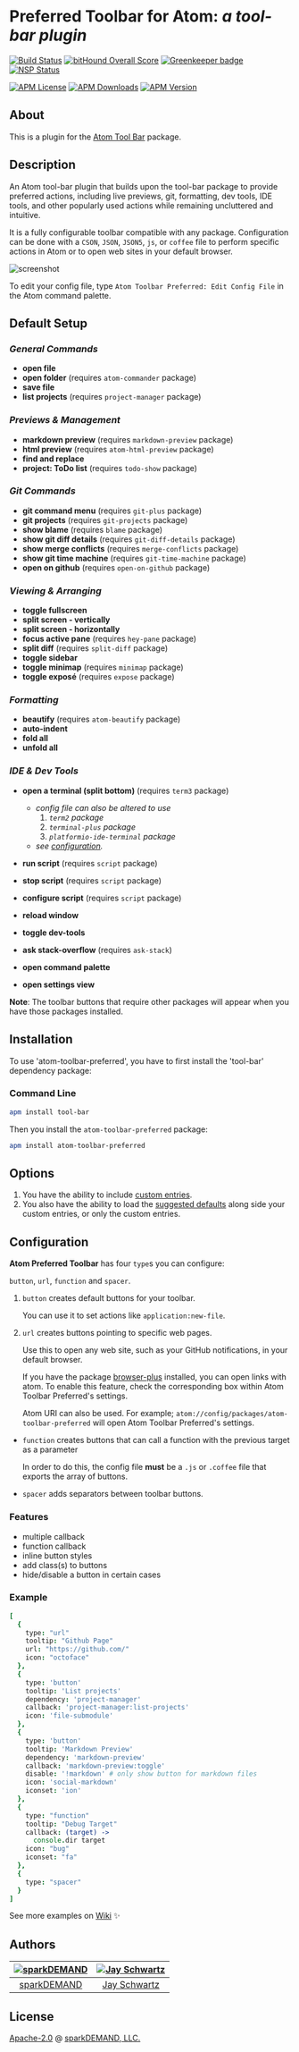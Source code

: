 # Preferred Toolbar for Atom: _a tool-bar plugin_

[![Build Status](https://travis-ci.org/sparkDEMAND/atom-toolbar-preferred.svg?branch=master)](https://travis-ci.org/sparkDEMAND/atom-toolbar-preferred)
[![bitHound Overall Score](https://www.bithound.io/github/sparkDEMAND/atom-toolbar-preferred/badges/score.svg)](https://www.bithound.io/github/sparkDEMAND/atom-toolbar-preferred)
[![Greenkeeper badge](https://badges.greenkeeper.io/sparkDEMAND/atom-toolbar-preferred.svg)](https://greenkeeper.io/)
[![NSP Status](https://nodesecurity.io/orgs/sparkdemand/projects/020082d2-3575-4c2d-b21d-762625708731/badge)](https://nodesecurity.io/orgs/sparkdemand/projects/020082d2-3575-4c2d-b21d-762625708731)

[![APM License](https://img.shields.io/apm/l/atom-toolbar-preferred.svg)](https://github.com/sparkDEMAND/atom-toolbar-preferred/blob/27fd2c47ebe359d33fcf4f1a8e9ce9013e415c53/LICENSE )
[![APM Downloads](https://img.shields.io/apm/dm/atom-toolbar-preferred.svg)](https://atom.io/packages/atom-toolbar-preferred)
[![APM Version](https://img.shields.io/apm/v/atom-toolbar-preferred.svg)](https://atom.io/packages/atom-toolbar-preferred)


## About

This is a plugin for
the [Atom Tool Bar](https://atom.io/packages/tool-bar) package.

## Description

An Atom tool-bar plugin that builds upon the tool-bar package to provide preferred actions, including live previews, git, formatting, dev tools, IDE tools, and other popularly used actions while remaining uncluttered and intuitive.

It is a fully configurable toolbar compatible with any package. Configuration can be done with a `CSON`, `JSON`, `JSON5`, `js`, or `coffee` file
to perform specific actions in Atom or to open web sites in your default browser.

![screenshot](https://raw.githubusercontent.com/sparkDEMAND/atom-toolbar-preferred/master/screenshot_cson.png)

To edit your config file,
type `Atom Toolbar Preferred: Edit Config File` in the Atom command palette.

## Default Setup

### _**General Commands**_

- **open file**
- **open folder** (requires `atom-commander` package)
- **save file**
- **list projects** (requires `project-manager` package)

### _**Previews & Management**_

- **markdown preview** (requires `markdown-preview` package)
- **html preview** (requires `atom-html-preview` package)
- **find and replace**
- **project: ToDo list** (requires `todo-show` package)

### _**Git Commands**_

- **git command menu** (requires `git-plus` package)
- **git projects** (requires `git-projects` package)
- **show blame** (requires `blame` package)
- **show git diff details** (requires `git-diff-details` package)
- **show merge conflicts** (requires `merge-conflicts` package)
- **show git time machine** (requires `git-time-machine` package)
- **open on github** (requires `open-on-github` package)

### _**Viewing & Arranging**_

- **toggle fullscreen**
- **split screen - vertically**
- **split screen - horizontally**
- **focus active pane** (requires `hey-pane` package)
- **split diff** (requires `split-diff` package)
- **toggle sidebar**
- **toggle minimap** (requires `minimap` package)
- **toggle exposé** (requires `expose` package)

### _**Formatting**_

- **beautify** (requires `atom-beautify` package)
- **auto-indent**
- **fold all**
- **unfold all**

### _**IDE & Dev Tools**_

- **open a terminal (split bottom)** (requires `term3` package)
  - _config file can also be altered to use_
    1. _`term2` package_
    1. _`terminal-plus` package_
    1. _`platformio-ide-terminal` package_
  - _see [configuration](https://github.com/sparkDEMAND/atom-toolbar-preferred#configuration)._
- **run script** (requires `script` package)
- **stop script** (requires `script` package)
- **configure script** (requires `script` package)


- **reload window**
- **toggle dev-tools**
- **ask stack-overflow** (requires `ask-stack`)


- **open command palette**
- **open settings view**

**Note**: The toolbar buttons that require other packages will appear when you have those packages installed.

## Installation

To use 'atom-toolbar-preferred', you have to first install the 'tool-bar' dependency package:

### Command Line

```bash
apm install tool-bar
```

Then you install the `atom-toolbar-preferred` package:

```bash
apm install atom-toolbar-preferred
```

## Options

1. You have the ability to include [custom entries](https://github.com/sparkDEMAND/atom-toolbar-preferred#configuration).
1. You also have the ability to load the [suggested defaults](https://github.com/sparkDEMAND/atom-toolbar-preferred#default-setup) along side your custom entries, or only the custom entries.

## Configuration

**Atom Preferred Toolbar** has four `type`s you can configure:

`button`, `url`, `function` and `spacer`.

1.  `button` creates default buttons for your toolbar.

     You can use it to set actions like `application:new-file`.

1.  `url` creates buttons pointing to specific web pages.

    Use this to open any web site, such as your GitHub notifications, in your default browser.

    If you have the package [browser-plus](https://atom.io/packages/browser-plus)
    installed, you can open links with atom. To enable this feature, check the corresponding box within Atom Toolbar Preferred's settings.

    Atom URI can also be used. For example; `atom://config/packages/atom-toolbar-preferred` will open Atom Toolbar Preferred's settings.

-   `function` creates buttons that can call a function with the previous target as a parameter

    In order to do this, the config file **must** be a `.js` or `.coffee` file that exports the array of buttons.

-   `spacer` adds separators between toolbar buttons.

### Features
- multiple callback
- function callback
- inline button styles
- add class(s) to buttons
- hide/disable a button in certain cases

### Example

```coffee
[
  {
    type: "url"
    tooltip: "Github Page"
    url: "https://github.com/"
    icon: "octoface"
  },
  {
    type: 'button'
    tooltip: 'List projects'
    dependency: 'project-manager'
    callback: 'project-manager:list-projects'
    icon: 'file-submodule'
  },
  {
    type: 'button'
    tooltip: 'Markdown Preview'
    dependency: 'markdown-preview'
    callback: 'markdown-preview:toggle'
    disable: '!markdown' # only show button for markdown files
    icon: 'social-markdown'
    iconset: 'ion'
  },
  {
    type: "function"
    tooltip: "Debug Target"
    callback: (target) ->
      console.dir target
    icon: "bug"
    iconset: "fa"
  },
  {
    type: "spacer"
  }
]
```

See more examples on [Wiki](https://github.com/sparkDEMAND/atom-toolbar-preferred/wiki) ✨

## Authors

| [![sparkDEMAND][sparkDEMAND avatar]](https://github.com/sparkDEMAND) | [![Jay Schwartz][jschwrtz avatar]](https://github.com/jschwrtz) |
| :-----------------------------------------------------------: | :-----------------------------------------------------------------: |
| [sparkDEMAND](https://github.com/sparkDEMAND) | [Jay Schwartz](https://github.com/jschwrtz) |

## License

[Apache-2.0](https://www.apache.org/licenses/LICENSE-2.0) @ [sparkDEMAND, LLC.](https://github.com/sparkDEMAND/)

[sparkDEMAND avatar]: https://avatars3.githubusercontent.com/u/30666313?s=400&u=345e76d27c1be4d8035bb23cd2db75e80acf6b9f&v=4
[jschwrtz avatar]: https://avatars3.githubusercontent.com/u/26683765?s=400&u=8f2394929ce8d484e04b36527e1351797e029fc6&v=4
